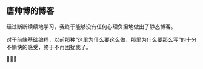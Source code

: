 ## 唐帅博的博客

经过断断续续地学习，我终于能够没有任何心理负担地做出了静态博客。

对于前端基础编程，以前那种“这里为什么要这么做，那里为什么要那么写”的十分不愉快的感受，终于不再困扰我了。

:tada::tada::tada: